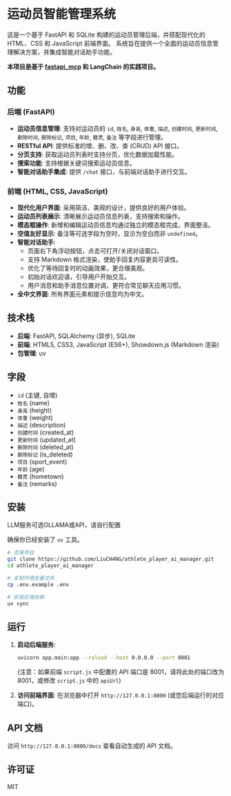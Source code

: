 # 运动员智能管理系统

这是一个基于 FastAPI 和 SQLite 构建的运动员管理后端，并搭配现代化的 HTML、CSS 和 JavaScript 前端界面。
系统旨在提供一个全面的运动员信息管理解决方案，并集成智能对话助手功能。

**本项目是基于 [fastapi_mcp](https://github.com/tadata-org/fastapi_mcp) 和 LangChain 的实践项目。**

## 功能

### 后端 (FastAPI)

- **运动员信息管理**: 支持对运动员的 `id`, `姓名`, `身高`, `体重`, `描述`, `创建时间`, `更新时间`, `删除时间`, `删除标记`, `项目`, `年龄`, `籍贯`, `备注` 等字段进行管理。
- **RESTful API**: 提供标准的增、删、改、查 (CRUD) API 接口。
- **分页支持**: 获取运动员列表时支持分页，优化数据加载性能。
- **搜索功能**: 支持根据关键词搜索运动员信息。
- **智能对话助手集成**: 提供 `/chat` 接口，与前端对话助手进行交互。

### 前端 (HTML, CSS, JavaScript)

- **现代化用户界面**: 采用简洁、美观的设计，提供良好的用户体验。
- **运动员列表展示**: 清晰展示运动员信息列表，支持搜索和操作。
- **模态框操作**: 新增和编辑运动员信息均通过独立的模态框完成，界面整洁。
- **空值友好显示**: 备注等可选字段为空时，显示为空白而非 `undefined`。
- **智能对话助手**: 
    - 页面右下角浮动按钮，点击可打开/关闭对话窗口。
    - 支持 Markdown 格式渲染，使助手回复内容更具可读性。
    - 优化了等待回复时的动画效果，更合理美观。
    - 初始对话欢迎语，引导用户开始交互。
    - 用户消息和助手消息位置对调，更符合常见聊天应用习惯。
- **全中文界面**: 所有界面元素和提示信息均为中文。

## 技术栈

- **后端**: FastAPI, SQLAlchemy (异步), SQLite
- **前端**: HTML5, CSS3, JavaScript (ES6+), Showdown.js (Markdown 渲染)
- **包管理**: uv

## 字段

- `id` (主键, 自增)
- `姓名` (name)
- `身高` (height)
- `体重` (weight)
- `描述` (description)
- `创建时间` (created_at)
- `更新时间` (updated_at)
- `删除时间` (deleted_at)
- `删除标记` (is_deleted)
- `项目` (sport_event)
- `年龄` (age)
- `籍贯` (hometown)
- `备注` (remarks)

## 安装


LLM服务可选OLLAMA或API，请自行配置

确保你已经安装了 `uv` 工具。

```bash
# 克隆项目
git clone https://github.com/LiuCH4NG/athlete_player_ai_manager.git
cd athlete_player_ai_manager

# 复制环境变量文件
cp .env.example .env

# 安装后端依赖
uv sync
```

## 运行

1.  **启动后端服务**:
    ```bash
    uvicorn app.main:app --reload --host 0.0.0.0 --port 8001
    ```
    (注意：如果前端 `script.js` 中配置的 API 端口是 8001，请将此处的端口改为 8001，或修改 `script.js` 中的 `apiUrl`)

2.  **访问前端界面**:
    在浏览器中打开 `http://127.0.0.1:8000` (或您后端运行的对应端口)。

## API 文档

访问 `http://127.0.0.1:8000/docs` 查看自动生成的 API 文档。

## 许可证

MIT
